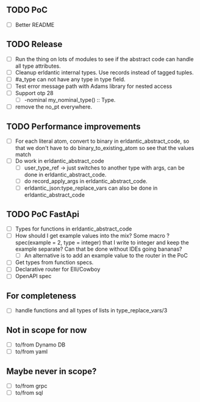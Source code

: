 ## TODO PoC
- [ ] Better README

## TODO Release
- [ ] Run the thing on lots of modules to see if the abstract code can handle all type attributes.
- [ ] Cleanup erldantic internal types. Use records instead of tagged tuples.
- [ ] #a_type can not have any type in type field.
- [ ] Test error message path with Adams library for nested access
- [ ] Support otp 28
  - [ ] -nominal my_nominal_type() :: Type.
- [ ] remove the no_pt everywhere.

## TODO Performance improvements
- [ ] For each literal atom, convert to binary in erldantic_abstract_code, so that we don't have to do binary_to_existing_atom so see that the values match
- [ ] Do work in erldantic_abstract_code
  - [ ] user_type_ref -> just switches to another type with args, can be done in  erldantic_abstract_code.
  - [ ] do record_apply_args in erldantic_abstract_code.
  - [ ] erldantic_json:type_replace_vars can also be done in erldantic_abstract_code

## TODO PoC FastApi
- [ ] Types for functions in erldantic_abstract_code
- [ ] How should I get example values into the mix? Some macro ?spec(example = 2, type = integer) that I write to integer and keep the example separate? Can that be done without IDEs going bananas?
  - [ ] An alternative is to add an example value to the router in the PoC
- [ ] Get types from function specs.
- [ ] Declarative router for Elli/Cowboy
- [ ] OpenAPI spec

## For completeness
- [ ] handle functions and all types of lists in type_replace_vars/3

## Not in scope for now
- [ ] to/from Dynamo DB
- [ ] to/from yaml

## Maybe never in scope?
- [ ] to/from grpc
- [ ] to/from sql
